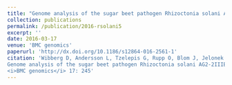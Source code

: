 ```yaml
---
title: "Genome analysis of the sugar beet pathogen Rhizoctonia solani AG2-2IIIB revealed high numbers in secreted proteins and cell wall degrading enzymes."
collection: publications
permalink: /publication/2016-rsolani5
excerpt: ''
date: 2016-03-17
venue: 'BMC genomics'
paperurl: 'http://dx.doi.org/10.1186/s12864-016-2561-1'
citation: 'Wibberg D, Andersson L, Tzelepis G, Rupp O, Blom J, Jelonek L, Pühler A, Fogelqvist J, Varrelmann M, Schlüter A, Dixelius C (2016)<br>
Genome analysis of the sugar beet pathogen Rhizoctonia solani AG2-2IIIB revealed high numbers in secreted proteins and cell wall degrading enzymes.<br>
<i>BMC genomics</i> 17: 245'
---
```

